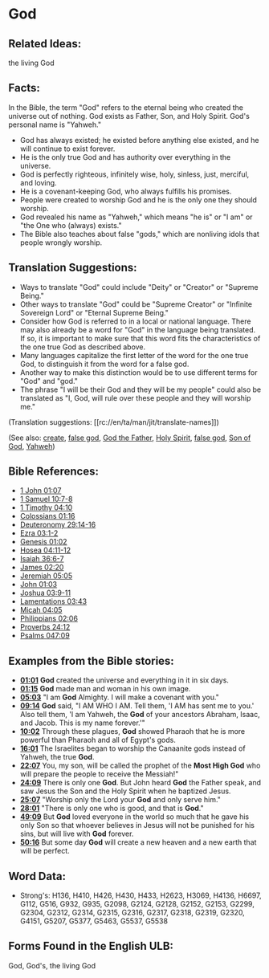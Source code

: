 # God

## Related Ideas:

the living God

## Facts:

In the Bible, the term "God" refers to the eternal being who created the universe out of nothing. God exists as Father, Son, and Holy Spirit. God's personal name is "Yahweh."

* God has always existed; he existed before anything else existed, and he will continue to exist forever.
* He is the only true God and has authority over everything in the universe.
* God is perfectly righteous, infinitely wise, holy, sinless, just, merciful, and loving.
* He is a covenant-keeping God, who always fulfills his promises.
* People were created to worship God and he is the only one they should worship.
* God revealed his name as "Yahweh," which means "he is" or "I am" or "the One who (always) exists."
* The Bible also teaches about false "gods," which are nonliving idols that people wrongly worship.

## Translation Suggestions:

* Ways to translate "God" could include "Deity" or "Creator" or "Supreme Being."
* Other ways to translate "God" could be "Supreme Creator" or "Infinite Sovereign Lord" or "Eternal Supreme Being."
* Consider how God is referred to in a local or national language. There may also already be a word for "God" in the language being translated. If so, it is important to make sure that this word fits the characteristics of the one true God as described above.
* Many languages capitalize the first letter of the word for the one true God, to distinguish it from the word for a false god.
* Another way to make this distinction would be to use different terms for "God" and "god."
* The phrase "I will be their God and they will be my people" could also be translated as "I, God, will rule over these people and they will worship me."

(Translation suggestions: [[rc://en/ta/man/jit/translate-names]])

(See also: [create](../other/creation.md), [false god](../kt/falsegod.md), [God the Father](../kt/godthefather.md), [Holy Spirit](../kt/holyspirit.md), [false god](../kt/falsegod.md), [Son of God](../kt/sonofgod.md), [Yahweh](../kt/yahweh.md))

## Bible References:

* [1 John 01:07](rc://en/tn/help/1jn/01/07)
* [1 Samuel 10:7-8](rc://en/tn/help/1sa/10/07)
* [1 Timothy 04:10](rc://en/tn/help/1ti/04/10)
* [Colossians 01:16](rc://en/tn/help/col/01/16)
* [Deuteronomy 29:14-16](rc://en/tn/help/deu/29/14)
* [Ezra 03:1-2](rc://en/tn/help/ezr/03/01)
* [Genesis 01:02](rc://en/tn/help/gen/01/02)
* [Hosea 04:11-12](rc://en/tn/help/hos/04/11)
* [Isaiah 36:6-7](rc://en/tn/help/isa/36/06)
* [James 02:20](rc://en/tn/help/jas/02/20)
* [Jeremiah 05:05](rc://en/tn/help/jer/05/05)
* [John 01:03](rc://en/tn/help/jhn/01/03)
* [Joshua 03:9-11](rc://en/tn/help/jos/03/09)
* [Lamentations 03:43](rc://en/tn/help/lam/03/43)
* [Micah 04:05](rc://en/tn/help/mic/04/05)
* [Philippians 02:06](rc://en/tn/help/php/02/06)
* [Proverbs 24:12](rc://en/tn/help/pro/24/12)
* [Psalms 047:09](rc://en/tn/help/psa/047/09)

## Examples from the Bible stories:

* __[01:01](rc://en/tn/help/obs/01/01)__ __God__ created the universe and everything in it in six days.
* __[01:15](rc://en/tn/help/obs/01/15)__ __God__ made man and woman in his own image.
* __[05:03](rc://en/tn/help/obs/05/03)__ "I am __God__ Almighty. I will make a covenant with you."
* __[09:14](rc://en/tn/help/obs/09/14)__ __God__ said, "I AM WHO I AM. Tell them, 'I AM has sent me to you.' Also tell them, 'I am Yahweh, the __God__ of your ancestors Abraham, Isaac, and Jacob. This is my name forever.'"
* __[10:02](rc://en/tn/help/obs/10/02)__ Through these plagues, __God__ showed Pharaoh that he is more powerful than Pharaoh and all of Egypt's gods.
* __[16:01](rc://en/tn/help/obs/16/01)__ The Israelites began to worship the Canaanite gods instead of Yahweh, the true __God__.
* __[22:07](rc://en/tn/help/obs/22/07)__ You, my son, will be called the prophet of the __Most High God__ who will prepare the people to receive the Messiah!"
* __[24:09](rc://en/tn/help/obs/24/09)__ There is only one __God__. But John heard __God__ the Father speak, and saw Jesus the Son and the Holy Spirit when he baptized Jesus.
* __[25:07](rc://en/tn/help/obs/25/07)__ "Worship only the Lord your __God__ and only serve him."
* __[28:01](rc://en/tn/help/obs/28/01)__ "There is only one who is good, and that is __God__."
* __[49:09](rc://en/tn/help/obs/49/09)__ But __God__ loved everyone in the world so much that he gave his only Son so that whoever believes in Jesus will not be punished for his sins, but will live with __God__ forever.
* __[50:16](rc://en/tn/help/obs/50/16)__ But some day __God__ will create a new heaven and a new earth that will be perfect.

## Word Data:

* Strong's: H136, H410, H426, H430, H433, H2623, H3069, H4136, H6697, G112, G516, G932, G935, G2098, G2124, G2128, G2152, G2153, G2299, G2304, G2312, G2314, G2315, G2316, G2317, G2318, G2319, G2320, G4151, G5207, G5377, G5463, G5537, G5538

## Forms Found in the English ULB:

God, God's, the living God

